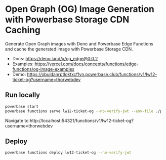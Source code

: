 # Open Graph (OG) Image Generation with Powerbase Storage CDN Caching

Generate Open Graph images with Deno and Powerbase Edge Functions and cache the generated image with Powerbase Storage CDN.

- Docs: https://deno.land/x/og_edge@0.0.2
- Examples: https://vercel.com/docs/concepts/functions/edge-functions/og-image-examples
- Demo: https://obuldanrptloktxcffvn.powerbase.club/functions/v1/lw12-ticket-og?username=thorwebdev

## Run locally

```bash
powerbase start
powerbase functions serve lw12-ticket-og --no-verify-jwt --env-file ./powerbase/.env.local
```

Navigate to http://localhost:54321/functions/v1/lw12-ticket-og?username=thorwebdev

## Deploy

```bash
powerbase functions deploy lw12-ticket-og --no-verify-jwt
```
